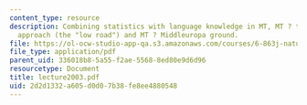 ```yaml
---
content_type: resource
description: Combining statistics with language knowledge in MT, MT ? the statistical
  approach (the "low road") and MT ? Middleuropa ground.
file: https://ol-ocw-studio-app-qa.s3.amazonaws.com/courses/6-863j-natural-language-and-the-computer-representation-of-knowledge-spring-2003/2d2d1332a605d0d07b38fe8ee4880548_lecture2003.pdf
file_type: application/pdf
parent_uid: 336018b8-5a55-f2ae-5568-8ed80e9d6d96
resourcetype: Document
title: lecture2003.pdf
uid: 2d2d1332-a605-d0d0-7b38-fe8ee4880548
---
```

